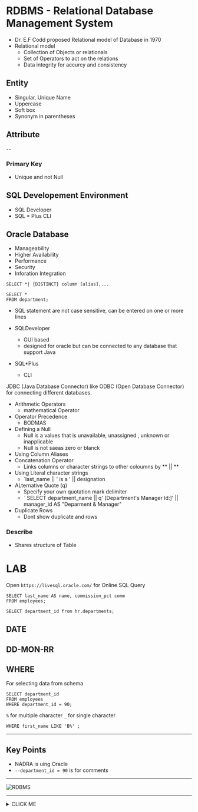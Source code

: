 # RDBMS - Relational Database Management System

- Dr. E.F Codd proposed Relational model of Database in 1970
- Relational model 
  - Collection of Objects or relationals 
  - Set of Operators to act on the relations 
  - Data integrity for accurcy and consistency 


## Entity
- Singular, Unique Name
- Uppercase
- Soft box 
- Synonym in parentheses 

## Attribute


--

### Primary Key
- Unique and not Null

## SQL Developement Environment

- SQL Developer 
- SQL * Plus CLI

## Oracle Database
- Manageability
- Higher Availability
- Performance 
- Security 
- Inforation Integration 



``` 
SELECT *| {DISTINCT} column [alias],...
```


```
SELECT * 
FROM department;
```

- SQL statement are not case sensitive, can be entered on one or more lines



- SQLDeveloper
  - GUI based
  - designed for oracle but can be connected to any database that support Java 
- SQL*Plus
  - CLI

JDBC (Java Database Connector) like ODBC (Open Database Connector) for connecting different databases.

- Arithmetic Operators 
  - mathematical Operator
- Operator Precedence
  - BODMAS
- Defining a Null
  - Null is a values that is unavailable, unassigned , unknown or inapplicable
  - Null is not saeas zero or blanck
- Using Column Aliases 
- Concatenation Operator
  - Links columns or character strings to other coloumns by ** || **
- Using Literal character strings   
  - `last_name || ' is a ' || designation
- ALternative Quote (q)
  - Specify your own quotation mark delimiter 
  - ` SELECT department_name || q' [Department's Manager Id:]' || manager_id AS "Deparment & Manager" 
- Duplicate Rows
  - Dont show duplicate and rows 



### Describe 
- Shares structure of Table 


# LAB 
Open `https://livesql.oracle.com/` for Online SQL Query 


```
SELECT last_name AS name, commission_pct comm
FROM employees;
```

```
SELECT department_id from hr.departments;
```

## DATE 
DD-MON-RR 
-------------

## WHERE
For selecting data from schema

```
SELECT department_id 
FROM employees
WHERE department_id = 90;
```
`%` for multiple character
`_` for single character

```
WHERE first_name LIKE 'B%' ;
```
--------------

## Key Points

- NADRA is uing Oracle
- `--department_id = 90` is for comments


------------------

![RDBMS](https://camo.githubusercontent.com/07f303f1ee9c2683d9326158d709f0e9e8f44c2c37afd55f67385618642ad0ea/68747470733a2f2f766572746162656c6f2e636f6d2f626c6f672f776861742d69732d7264626d732f312e706e67)

---


<details><summary>CLICK ME</summary>
<p>

#### We can hide anything, even code!

```ruby
   puts "Hello World"
```

</p>
</details>